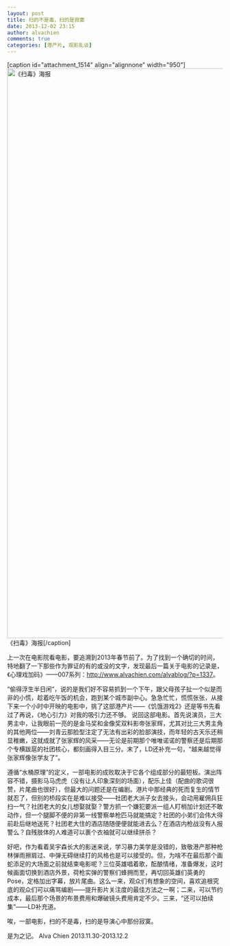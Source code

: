 ```yaml
---
layout: post
title: 扫的不是毒，扫的是寂寞
date: 2013-12-02 23:15
author: alvachien
comments: true
categories: [港产片, 观影乱谈]
---
```

[caption id="attachment_1514" align="alignnone" width="950"]<a href="http://www.alvachien.com/alvablog/wp-content/uploads/2013/12/moviepic_52a2b05ef676ccbad9f93689850a6549.jpg"><img class="size-full wp-image-1514" alt="《扫毒》海报" src="http://www.alvachien.com/alvablog/wp-content/uploads/2013/12/moviepic_52a2b05ef676ccbad9f93689850a6549.jpg" width="950" height="1330" /></a> 《扫毒》海报[/caption]

上一次在电影院看电影，要追溯到2013年春节前了。为了找到一个确切的时间，特地翻了一下那些作为罪证的有的或没的文字，发现最后一篇关于电影的记录是，《心理戏加码》——007系列：<a href="http://www.alvachien.com/alvablog/?p=1337">http://www.alvachien.com/alvablog/?p=1337</a>。

“偷得浮生半日闲”，说的是我们好不容易抓到一个下午，跟父母孩子扯一个似是而非的小慌，趁着吃午饭的机会，跑到某个城市副中心。急急忙忙，慌慌张张，从接下来一个小时中开映的电影中，挑了这部港产片——《饥饿游戏2》还是等书先看过了再说，《地心引力》对我的吸引力还不够。
说回这部电影。首先说演员，三大男主中，让我眼前一亮的是金马奖和金像奖双料影帝张家辉，尤其对比三大男主角的其他两位——刘青云那脸型注定了无法有出彩的脸部演技，而年轻的古天乐还稍显稚嫩，这就成就了张家辉的风采——无论是前期那个唯唯诺诺的警察还是后期那个专横跋扈的社团核心，都刻画得入目三分。末了，LD还补充一句，“越来越觉得张家辉像张学友了”。

遵循“水桶原理”的定义，一部电影的成败取决于它各个组成部分的最短板。演出阵容不错，摄影马马虎虎（没有让人印象深刻的场面），配乐上佳（配曲的歌词很赞，片尾曲也很好），但最大的问题还是在编剧。港片中那经典的死而复生的情节就忍了，但别的桥段实在是难以接受——社团老大派子女去接头，会动用雇佣兵狂扫一气？社团老大的女儿想娶就娶？警方抓一个嫌犯要派一组人盯梢加计划还不敢动作，但一个腿脚不便的非第一线警察单枪匹马就能搞定？社团的小弟们会伟大得前赴后继地送死？社团老大住的酒店随随便便就能进去么？在酒店内枪战没有人报警么？自残肢体的人难道可以裹个衣袖就可以继续拼杀？

好吧，作为看着吴宇森长大的影迷来说，学习暴力美学是没错的，致敬港产那种枪林弹雨擦肩过、中弹无碍继续打的风格也是可以接受的。但，为啥不在最后那个画蛇添足的大场面之前就结束电影呢？三位英雄唱着歌，酝酿情绪，准备爆发，这时候画面切换到酒店外景，荷枪实弹的警察们蜂拥而至，再切回英雄们英勇的Pose，定格加出字幕，放片尾曲。这么一来，观众们有想象的空间，喜欢追根究底的观众们可以痛骂编剧——提升影片关注度的最佳方法之一啊；二来，可以节约成本，最后那个场景的布景费用和爆破镜头费用肯定不少。三来，“还可以拍续集”——LD补充道。

唉，一部电影，扫的不是毒，扫的是导演心中那份寂寞。

是为之记。
Alva Chien
2013.11.30-2013.12.2

